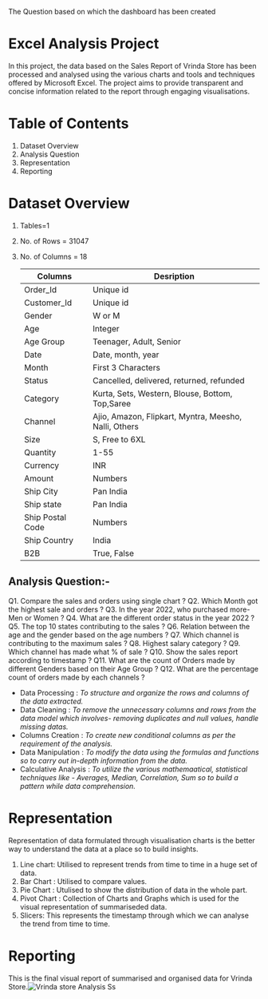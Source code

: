 The Question based on which the dashboard has been created
# Excel Analysis Project 
In this project, the data based on the Sales Report of Vrinda Store has been processed and analysed using the various charts and tools and techniques offered by Microsoft Excel. The project aims to provide transparent and concise information related to the report through engaging visualisations.
# Table of Contents
  1. Dataset Overview
  2. Analysis Question
  3. Representation
  4. Reporting
# Dataset Overview
  1. Tables=1
  2. No. of Rows = 31047
  3. No. of Columns = 18

     |Columns | Desription|
     |--------|-----------|
     |Order_Id|Unique id|
     |Customer_Id|Unique id|
     |Gender|W or M|
     |Age|Integer|
     |Age Group|Teenager, Adult, Senior|
     |Date|Date, month, year|
     |Month|First 3 Characters|
     |Status|Cancelled, delivered, returned, refunded|
     |Category|Kurta, Sets, Western, Blouse, Bottom, Top,Saree|
     |Channel|Ajio, Amazon, Flipkart, Myntra, Meesho, Nalli, Others|
     |Size|S, Free to 6XL|
     |Quantity|1-55|
     |Currency|INR|
     |Amount|Numbers|
     |Ship City|Pan India|
     |Ship state|Pan India|
     |Ship Postal Code|Numbers|
     |Ship Country|India|
     |B2B|True, False|
## Analysis Question:-
Q1. Compare the sales and orders using single chart ?
Q2. Which Month got the highest sale and orders ?
Q3. In the year 2022, who purchased more- Men or Women ?
Q4. What are the different order status in the year 2022 ?
Q5. The top 10 states contributing to the sales ?
Q6. Relation between the age and the gender based on the age numbers ?
Q7. Which channel is contributing to the maximum sales ?
Q8. Highest salary category ?
Q9. Which channel has made what % of sale ?
Q10. Show the sales report according to timestamp ?
Q11. What are the count of Orders made by different Genders based on their Age Group ?
Q12. What are the percentage count of orders made by each channels ?

* Data Processing :  _To structure and organize the rows and columns of the data extracted._
* Data Cleaning : _To remove the unnecessary columns and rows from the data model which involves- removing duplicates and null values, handle missing datas._
* Columns Creation : _To create new conditional columns as per the requirement of the analysis._
* Data Manipulation : _To modify the data using the formulas and functions so to carry out in-depth information from the data._
* Calculative Analysis : _To utilize the various mathemaatical, statistical techniques like - Averages, Median, Correlation, Sum so to build a pattern while data comprehension._
# Representation
Representation of data formulated through visualisation charts is the better way to understand the data at a place so to build insights.
1. Line chart: Utilised to represent trends from time to time in a huge set of data.
2. Bar Chart : Utilised to compare values.
3. Pie Chart : Utulised to show the distribution of data in the whole part.
4. Pivot Chart : Collection of Charts and Graphs which is used for the visual representation of summariseded data.
5. Slicers: This represents the timestamp through which we can analyse the trend from time to time.
   
# Reporting
This is the final visual report of summarised and organised data for Vrinda Store.![Vrinda store Analysis Ss](https://github.com/AmishaSingh21/Analysis-Project/assets/147337191/9aa468ac-4752-438e-b4e9-c625e770005e) 


